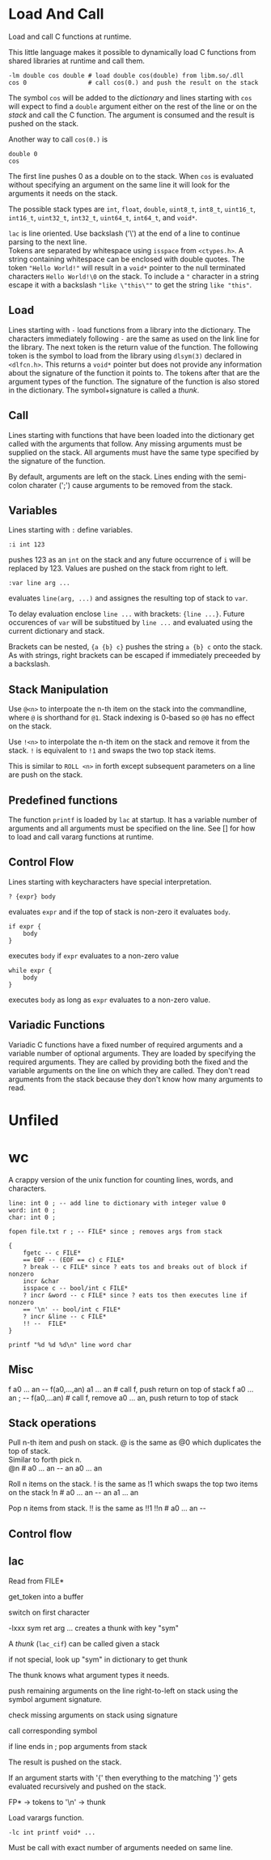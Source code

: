 # Load And Call

Load and call C functions at runtime.

This little language makes it possible to dynamically load C
functions from shared libraries at runtime and call them.

```
-lm double cos double # load double cos(double) from libm.so/.dll
cos 0                 # call cos(0.) and push the result on the stack
```

The symbol `cos` will be added to the _dictionary_ and lines starting with `cos`
will expect to find a `double` argument either on the rest of the line or on the _stack_
and call the C function. The argument is consumed and the result is pushed
on the stack.

Another way to call `cos(0.)` is

```
double 0
cos
```

The first line pushes 0 as a double on to the stack.
When `cos` is evaluated without specifying an argument on the same line
it will look for the arguments it needs on the stack.

The possible stack types are `int`, `float`, `double`, `uint8_t`, `int8_t`, `uint16_t`, `int16_t`,
`uint32_t`, `int32_t`, `uint64_t`, `int64_t`, and `void*`.

`lac` is line oriented. Use backslash ('\\') at the end of a line to continue parsing to the next line.  
Tokens are separated by whitespace using `isspace` from `<ctypes.h>`. A string containing
whitespace can be enclosed with double quotes. The token `"Hello World!"` will result in a `void*`
pointer to the null terminated characters `Hello World!\0` on the stack. To include a `"`
character in a string escape it with a backslash `"like \"this\""` to get the
string `like "this"`.


## Load

Lines starting with  `-` load functions from a library into the
dictionary.  The characters immediately following `-` are the same as
used on the link line for the library. The next token is the return
value of the function.  The following token is the symbol to load from
the library using `dlsym(3)` declared in `<dlfcn.h>`. This returns a
`void*` pointer but does not provide any information about the signature
of the function it points to.  The tokens after that are the argument
types of the function.  The signature of the function is also stored in
the dictionary. The symbol+signature is called a _thunk_.



## Call

Lines starting with functions that have been loaded into the dictionary
get called with the arguments that follow.  Any missing arguments must
be supplied on the stack. All arguments must have the same type specified
by the signature of the function.

By default, arguments are left on the stack. Lines ending with the semi-colon
charater (';') cause arguments to be removed from the stack.


## Variables

Lines starting with `:` define variables.

```
:i int 123
```

pushes 123 as an `int` on the stack and any future occurrence of `i` will be replaced by 123.
Values are pushed on the stack from right to left.

```
:var line arg ...
```

evaluates `line(arg, ...)` and assignes the resulting top of stack to `var`.

To delay evaluation enclose `line ...` with brackets: `{line ...}`.
Future occurences of `var`
will be substitued by `line ...` and evaluated using the current dictionary and stack.

Brackets can be nested, `{a {b} c}` pushes the string `a {b} c` onto the stack. As with strings,
right brackets can be escaped if immediately preceeded by a backslash.

## Stack Manipulation

Use `@<n>` to interpoate the n-th item on the stack into the
commandline, where `@` is shorthand for `@1`. Stack indexing is 0-based
so `@0` has no effect on the stack.

Use `!<n>`
to interpolate the n-th item on the stack and remove it from the stack.
`!` is equivalent to `!1` and swaps the two top stack items.

This is similar to `ROLL <n>` in forth except subsequent parameters on a line are push on the stack.

## Predefined functions

The function `printf` is loaded by `lac` at startup. It has a variable number of
arguments and all arguments must be specified on the line.
See [] for how to load and call vararg functions at runtime.

## Control Flow

Lines starting with keycharacters have special interpretation.

```
? {expr} body
```
evaluates `expr` and if the top of stack is non-zero it evaluates `body`.

```
if expr {
	body
}
```

executes `body` if `expr` evaluates to a non-zero value

```
while expr {
	body
}
```

executes `body` as long as `expr` evaluates to a non-zero value.

## Variadic Functions

Variadic C functions have a fixed number of required arguments and a
variable number of optional arguments. They are loaded by specifying
the required arguments. They are called by providing both the fixed and
the variable arguments on the line on which they are called.  They don't
read arguments from the stack because they don't know how many arguments
to read.

# Unfiled

# wc

A crappy version of the unix function for counting lines, words, and characters.

```
line: int 0 ; -- add line to dictionary with integer value 0
word: int 0 ;
char: int 0 ;

fopen file.txt r ; -- FILE* since ; removes args from stack

{
	fgetc -- c FILE*
	== EOF -- (EOF == c) c FILE*
	? break -- c FILE* since ? eats tos and breaks out of block if nonzero
	incr &char
	isspace c -- bool/int c FILE*
	? incr &word -- c FILE* since ? eats tos then executes line if nonzero
	== '\n' -- bool/int c FILE*
	? incr &line -- c FILE*
	!! --  FILE*
}

printf "%d %d %d\n" line word char
```
## Misc

f a0 ... an -- f(a0,...,an) a1 ... an # call f, push return on top of stack
f a0 ... an ; -- f(a0,...an) # call f, remove a0 ... an, push return to top of stack

## Stack operations

Pull n-th item and push on stack. @ is the same as @0 which duplicates the top of stack.  
Similar to forth pick n.  
@n # a0 ... an -- an a0 ... an

Roll n items on the stack.  ! is the same as !1 which swaps the top two items on the stack
!n # a0 ... an -- an a1 ... an

Pop n items from stack. !! is the same as !!1
!!n # a0 ... an -- 

## Control flow

## lac

Read from FILE*

get_token into a buffer

switch on first character

-lxxx sym ret arg ... creates a thunk with key "sym"

A _thunk_ (`lac_cif`) can be called given a stack

if not special, look up "sym" in dictionary to get thunk

The thunk knows what argument types it needs.

push remaining arguments on the line right-to-left on stack using the symbol argument signature.

check missing arguments on stack using signature

call corresponding symbol

if line ends in ; pop arguments from stack

The result is pushed on the stack.

If an argument starts with '{' then everything to the matching '}' gets evaluated recursively and pushed on the stack.

FP* -> tokens to '\n' -> thunk

Load varargs function.
```
-lc int printf void* ...
```
Must be call with exact number of arguments needed on same line.
